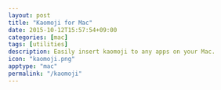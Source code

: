```yaml
---
layout: post
title: "Kaomoji for Mac"
date: 2015-10-12T15:57:54+09:00
categories: [mac]
tags: [utilities]
description: Easily insert kaomoji to any apps on your Mac.
icon: "kaomoji.png"
apptype: "mac"
permalink: "/kaomoji"
---
```

